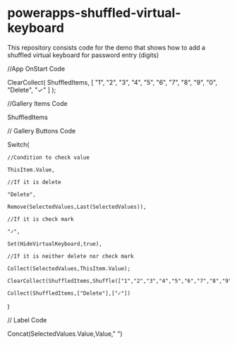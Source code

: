 # powerapps-shuffled-virtual-keyboard
This repository consists code for the demo that shows how to add a shuffled virtual keyboard for password entry (digits)

//App OnStart Code

ClearCollect(
    ShuffledItems,
    [
        "1",
        "2",
        "3",
        "4",
        "5",
        "6",
        "7",
        "8",
        "9",
        "0",
        "Delete",
        "✓"
    ]
);


//Gallery Items Code

ShuffledItems

// Gallery Buttons Code

Switch(

    //Condition to check value
    
    ThisItem.Value,

    //If it is delete
    
    "Delete",
    
    Remove(SelectedValues,Last(SelectedValues)),

    //If it is check mark
    
    "✓",
    
    Set(HideVirtualKeyboard,true),
    
    //If it is neither delete nor check mark
    
    Collect(SelectedValues,ThisItem.Value);
    
    ClearCollect(ShuffledItems,Shuffle(["1","2","3","4","5","6","7","8","9","0"]));
    
    Collect(ShuffledItems,["Delete"],["✓"])
    
)

// Label Code

Concat(SelectedValues.Value,Value,"     ")

